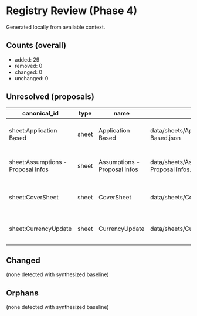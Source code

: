 # Registry Review (Phase 4)

Generated locally from available context.

## Counts (overall)
- added: 29
- removed: 0
- changed: 0
- unchanged: 0

## Unresolved (proposals)
| canonical_id | type | name | path | owner | tags | reason |
| --- | --- | --- | --- | --- | --- | --- |
| sheet:Application Based | sheet | Application Based | data/sheets/Application Based.json | data-team | sheet | derived from id or filename |
| sheet:Assumptions - Proposal infos | sheet | Assumptions - Proposal infos | data/sheets/Assumptions - Proposal infos.json | data-team | sheet | derived from id or filename |
| sheet:CoverSheet | sheet | CoverSheet | data/sheets/CoverSheet.json | data-team | sheet | derived from id or filename |
| sheet:CurrencyUpdate | sheet | CurrencyUpdate | data/sheets/CurrencyUpdate.json | data-team | sheet | derived from id or filename |

## Changed
(none detected with synthesized baseline)

## Orphans
(none detected with synthesized baseline)
